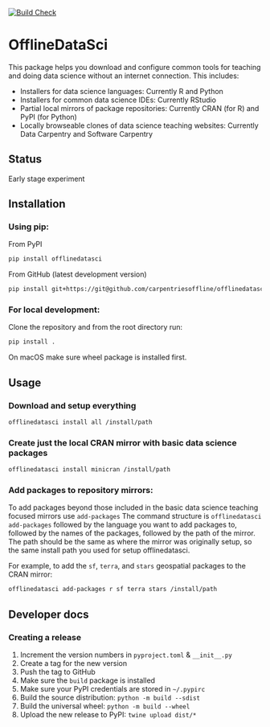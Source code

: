 [![Build Check](https://github.com/carpentriesoffline/offlinedatasci/actions/workflows/package-check.yml/badge.svg)](https://github.com/carpentriesoffline/offlinedatasci/actions/workflows/package-check.yml)

# OfflineDataSci

This package helps you download and configure common tools for teaching and doing data science without an internet connection.
This includes:

* Installers for data science languages: Currently R and Python
* Installers for common data science IDEs: Currently RStudio
* Partial local mirrors of package repositories: Currently CRAN (for R) and PyPI (for Python)
* Locally browseable clones of data science teaching websites: Currently Data Carpentry and Software Carpentry

## Status

Early stage experiment

## Installation

### Using pip:

From PyPI

```sh
pip install offlinedatasci
```

From GitHub (latest development version)

```sh
pip install git+https://git@github.com/carpentriesoffline/offlinedatasci.git
```

### For local development:

Clone the repository and from the root directory run:

```sh
pip install .
```

On macOS make sure wheel package is installed first.

## Usage

### Download and setup everything

```sh
offlinedatasci install all /install/path
```

### Create just the local CRAN mirror with basic data science packages

```sh
offlinedatasci install minicran /install/path
```

### Add packages to repository mirrors:

To add packages beyond those included in the basic data science teaching focused mirrors use `add-packages`
The command structure is `offlinedatasci add-packages` followed by the language you want to add packages to, followed by the names of the packages, followed by the path of the mirror.
The path should be the same as where the mirror was originally setup, so the same install path you used for setup offlinedatasci.

For example, to add the `sf`, `terra`, and `stars` geospatial packages to the CRAN mirror: 

```sh
offlinedatasci add-packages r sf terra stars /install/path
```

## Developer docs

### Creating a release

1. Increment the version numbers in `pyproject.toml` & `__init__.py`
2. Create a tag for the new version
3. Push the tag to GitHub
4. Make sure the `build` package is installed
5. Make sure your PyPI credentials are stored in `~/.pypirc`
6. Build the source distribution: `python -m build --sdist`
7. Build the universal wheel: `python -m build --wheel`
8. Upload the new release to PyPI: `twine upload dist/*`
